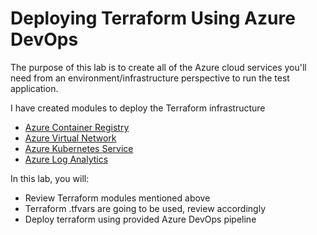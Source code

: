 # Deploying Terraform Using Azure DevOps

The purpose of this lab is to create all of the Azure cloud services you'll need from an environment/infrastructure perspective to run the test application.

I have created modules to deploy the Terraform infrastructure
- [Azure Container Registry](https://github.com/jorgepezuela/devops-projects/tree/develop/devops-project-01/labs/2-azuredevops-terraform-pipeline/terraform/modules/acr)
- [Azure Virtual Network](https://github.com/jorgepezuela/devops-projects/tree/develop/devops-project-01/labs/2-azuredevops-terraform-pipeline/terraform/modules/vnet)
- [Azure Kubernetes Service](https://github.com/jorgepezuela/devops-projects/tree/develop/devops-project-01/labs/2-azuredevops-terraform-pipeline/terraform/modules/aks)
- [Azure Log Analytics](https://github.com/jorgepezuela/devops-projects/tree/develop/devops-project-01/labs/2-azuredevops-terraform-pipeline/terraform/modules/log-analytics)

In this lab, you will:
- Review Terraform modules mentioned above
- Terraform .tfvars are going to be used, review accordingly
- Deploy terraform using provided Azure DevOps pipeline

